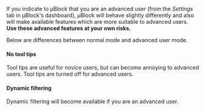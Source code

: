 If you indicate to µBlock that you are an advanced user (from the _Settings_ tab in µBlock's dashboard), µBlock will behave slightly differently and also will make available features which are more suitable to advanced users. **Use these advanced features at your own risks.**

Below are differences between normal mode and advanced user mode.

#### No tool tips

Tool tips are useful for novice users, but can become annoying to advanced users. Tool tips are turned off for advanced users.

#### Dynamic filtering

Dynamic filtering will become available if you are an advanced user.